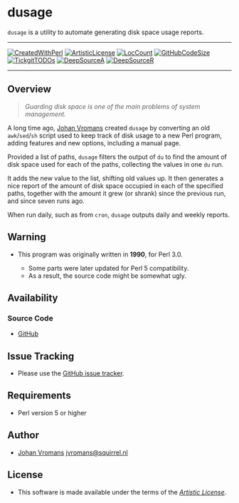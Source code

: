 # dusage

`dusage` is a utility to automate generating disk space usage reports.

------

[![CreatedWithPerl](https://img.shields.io/badge/Created%20with-Perl-blue.svg)](https://www.perl.org/)
[![ArtisticLicense](https://img.shields.io/badge/License-Artistic-blue.svg)](https://github.com/sciurius/dusage/LICENSE.md)
[![LocCount](https://img.shields.io/tokei/lines/github/sciurius/dusage.svg)](https://github.com/XAMPPRocky/tokei)
[![GitHubCodeSize](https://img.shields.io/github/languages/code-size/sciurius/dusage.svg)](https://github.com/sciurius/dusage)
[![TickgitTODOs](https://img.shields.io/endpoint?url=https://api.tickgit.com/badge?repo=github.com/sciurius/dusage)](https://www.tickgit.com/browse?repo=github.com/sciurius/dusage)
[![DeepSourceA](https://deepsource.io/gh/johnsonjh/dusage.svg/?label=active+issues)](https://deepsource.io/gh/johnsonjh/dusage/?ref=repository-badge)
[![DeepSourceR](https://deepsource.io/gh/johnsonjh/dusage.svg/?label=resolved+issues)](https://deepsource.io/gh/johnsonjh/dusage/?ref=repository-badge)

------

## Overview

>_Guarding disk space is one of the main problems of system management._

A long time ago, [Johan Vromans](https://johan.vromans.org/) created
`dusage` by converting an old `awk`/`sed`/`sh` script used to keep
track of disk usage to a new Perl program, adding features and new
options, including a manual page.

Provided a list of paths, `dusage` filters the output of `du` to find
the amount of disk space used for each of the paths, collecting the
values in one `du` run.

It adds the new value to the list, shifting old values up. It then
generates a nice report of the amount of disk space occupied in each
of the specified paths, together with the amount it grew (or shrank)
since the previous run, and since seven runs ago.

When run daily, such as from `cron`, `dusage` outputs daily and weekly
reports.

## Warning

* This program was originally written in **1990**, for Perl 3.0.

  * Some parts were later updated for Perl 5 compatibility.
  * As a result, the source code might be somewhat ugly.

## Availability

### Source Code

* [GitHub](https://github.com/sciurius/dusage)

## Issue Tracking

* Please use the [GitHub issue tracker](https://github.com/sciurius/dusage/issues).

## Requirements

* Perl version 5 or higher

## Author

* [Johan Vromans](https://johan.vromans.org/) [<jvromans@squirrel.nl>](mailto:jvromans@squirrel.nl)

## License

* This software is made available under the terms of the
*[Artistic License](https://github.com/sciurius/dusage/LICENSE.md)*.
